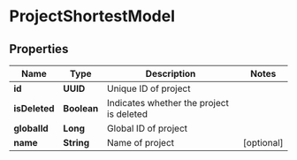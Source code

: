 

# ProjectShortestModel


## Properties

| Name | Type | Description | Notes |
|------------ | ------------- | ------------- | -------------|
|**id** | **UUID** | Unique ID of project |  |
|**isDeleted** | **Boolean** | Indicates whether the project is deleted |  |
|**globalId** | **Long** | Global ID of project |  |
|**name** | **String** | Name of project |  [optional] |



